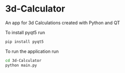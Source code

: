 # 3d-Calculator
An app for 3d Calculations created with Python and QT

To install pyqt5 run

```sh
pip install pyqt5
```

To run the application run

```sh
cd 3d-Calculator
python main.py
```
